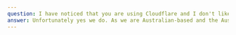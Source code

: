 ```yaml
---
question: I have noticed that you are using Cloudflare and I don't like them.
answer: Unfortunately yes we do. As we are Australian-based and the Australian internet environment is setup the way it is, it is a requirement. Once again see point 4, I do not have endless money to throw at this project.
---
```



